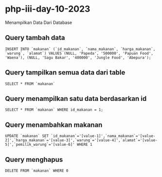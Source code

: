 # php-iii-day-10-2023

Menampilkan Data Dari Database

## Query tambah data

    INSERT INTO `makanan` (`id_makanan`, `nama_makanan`, `harga_makanan`, `warung`, `alamat`) VALUES (NULL, 'Papeda', '500000', 'Papuan Food', 'Waena'), (NULL, 'Sagu Bakar', '400000', 'Jungle Food', 'Abepura');

## Query tampilkan semua data dari table

    SELECT * FROM `makanan`

## Query menampilkan satu data berdasarkan id

    SELECT * FROM `makanan` WHERE id_makanan = 1;

## Query menambahkan makanan

    UPDATE `makanan` SET `id_makanan`='[value-1]',`nama_makanan`='[value-2]',`harga_makanan`='[value-3]',`warung`='[value-4]',`alamat`='[value-5]',`pemilik_warung`='[value-6]' WHERE 1

## Query menghapus

    DELETE FROM `makanan` WHERE 0
